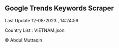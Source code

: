 

## Google Trends Keywords Scraper 
 
Last Update 12-08-2023 , 14:24:59

Country List :
VIETNAM.json



© Abdul Muttaqin 
